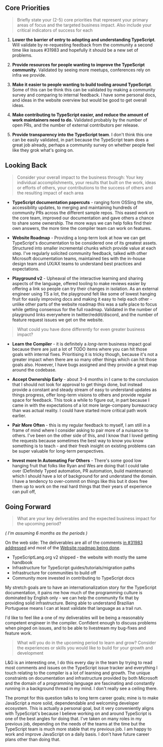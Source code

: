 
## Core Priorities

> Briefly state your (2-5) core priorities that represent your primary areas of focus and the targeted business impact. Also include your critical indicators of success for each

1. **Lower the barrier of entry to adopting and understanding TypeScript**. Will validate by re-requesting feedback from the community a second time like issues #31983 and hopefully it should be a new set of problems.

2. **Provide resources for people wanting to improve the TypeScript community**. Validated by seeing more meetups, conferences rely on infra we provide.

3. **Make it easier to people wanting to build tooling around TypeScript**. Some of this can be think this can be validated by making a community survey and comparing to internal feedback. I have some personal docs, and ideas in the website overview but would be good to get overall ideas.

4. **Make contributing to TypeScript easier, and reduce the amount of work maintainers need to do.** Validated probably by the number of open PRs, and the number of external contributors per release.

5. **Provide transparency into the TypeScript team**. I don't think this one can be easily validated, in part because the TypeScript team does a great job already, perhaps a community survey on whether people feel like they grok what's going on.

##  Looking Back

> Consider your overall impact to the business through: Your key individual accomplishments, your results that built on the work, ideas or efforts of others, your contributions to the success of others and the resulting impact of each area

- **TypeScript documentation papercuts** - ranging form OSSing the site, accessibility updates, to merging and maintaining hundreds of community PRs across the different sample repos. This eased work on the core team, improved our documentation and gave others a chance to share some ownership. The more ways we can help folks find their own answers, the more time the compiler team can work on features.

- **Website Roadmap** - Providing a long-term look at how we can get TypeScript's documentation to be considered one of its greatest assets. Structured into smaller incremental chunks which provide value at each step. I've regularly solicited community feedback, talked with other Microsoft documentation teams, maintained ties with the in-house design team and UX/AX teams to understand best practices and expectations. 

- **Playground v2** - Upheaval of the interactive learning and sharing aspects of the language, offered tooling to make reviews easier by offering a link so people can try their changes in isolation. As an external engineer using TS a lot, the playground felt like some of lowest hanging fruit for easily improving docs and making it easy to help each other - unlike other parts of the website roadmap this was a safe place to focus while getting consensus for the full roadmap. Validated in the number of playground links everywhere in twitter/reddit/discord, and the number of feature request issues we get on the website.

> What could you have done differently for even greater business impact?

- **Learn the Compiler** - it is definitely a *long-term* business impact goal because there are just a lot of TODO items where you can hit those goals with internal fixes. Prioritising it is tricky though, because it's not a greater impact when there are so many other things which can hit those goals also. However, I have bugs assigned and they provide a great map around the codebase.

- **Accept Ownership Early** - about 3-4 months in I came to the conclusion that I should not look for approval to get things done, but instead provide a constant and steady stream of easy to understand updates as things progress, offer long-term visions to others and provide regular space for feedback. This took a while to figure out, in part because I came in with the expectations of a lot more large-company bureaucracy than was actual reality. I could have started more critical path work earlier.

- **Pair More Often** - this is my regular feedback to myself, I am still in a frame of mind where I consider asking to pair more of a nuisance to others. I've been on the other side of this, and I know that I loved getting the requests because sometimes the best way to know you know something is to teach - and their fresh insight on existing problems can be super valuable for long-term perspectives.

- **Invest more In Automating For Others** - There's some good low hanging fruit that folks like Ryan and Wes are doing that I could take over (Definitely Typed automation, PR automation, build maintenance) which I should have a lot of background for and understand the domain. I have a tendency to over-commit on things like this but it does free them up to work on the real hard things that their years of experience can pull off,

## Going Forward

> What are your key deliverables and the expected business impact for the upcoming period?

_( I'm assuming 6 months as the periods )_

On the web side: The deliverables are all of the comments [in #31983 addressed](https://github.com/microsoft/TypeScript/issues/31983) and most of the [Website roadmap being done](https://github.com/microsoft/TypeScript-Website/issues/94).

- TypeScriptLang.org v2 shipped - the website with mostly the same handbook
- Infrastructure for TypeScript guides/tutorials/migration paths
- Infrastructure for communities to build off
- Community more invested in contributing to TypeScript docs

My stretch goals are to have an internationalization story for the TypeScript documentation, it pains me how much of the programming culture is dominated by English only - we can help the community fix that by providing solid infrastructure. Being able to understand Brazilian Portuguese means I can at least validate that language as a trail run.

I'd like to feel like a one of my deliverables will be being a reasonably competent engineer in the compiler. Confident enough to discuss problems when pinged on issues, and to be able to livestream my bug-fixes and feature work. 

> What will you do in the upcoming period to learn and grow? Consider the experiences or skills you would like to build for your growth and development

L&G is an interesting one, I do this every day in the team by trying to read most comments and issues on the TypeScript issue tracker and everything I touch relating to the compiler is a lot of learning and growth. The unique constraints on documentation and infrastructure provided by both Microsoft and the domain of a programming language are fascinating and constantly running in a background thread in my mind. I don't really see a ceiling there.

The prompt for this question talks to long term career goals; mine is to make JavaScript a more solid, dependendable and welcoming developer ecosystem. This is actually a personal goal, but it very conveniently aligns with TypeScript's because I believe working on and around TypeScript is one of the best angles for doing that. I've taken on many roles in my previous job, depending on the needs of the teams at the time but the TypeScript team is much more stable that my previous job. I am happy to work and improve JavaScript on a daily basis. I don't have future career plans other than doing that.